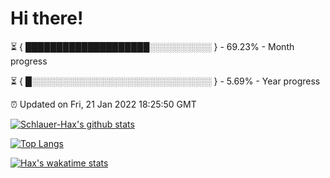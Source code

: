 # Hi there!

⏳ { ████████████████████░░░░░░░░░░ } - 69.23% - Month progress

⏳ { █░░░░░░░░░░░░░░░░░░░░░░░░░░░░░ } - 5.69% - Year progress

⏰ Updated on Fri, 21 Jan 2022 18:25:50 GMT


[![Schlauer-Hax's github stats](https://github-readme-stats.vercel.app/api?username=Schlauer-Hax&show_icons=true&theme=dark&count_private=true)](https://github.com/Schlauer-Hax)


[![Top Langs](https://github-readme-stats.vercel.app/api/top-langs/?username=Schlauer-Hax&layout=compact&theme=dark)](https://github.com/Schlauer-Hax?tab=repositories)


[![Hax's wakatime stats](https://github-readme-stats.vercel.app/api/wakatime?username=Hax&theme=dark)](https://wakatime.com/@Hax)

